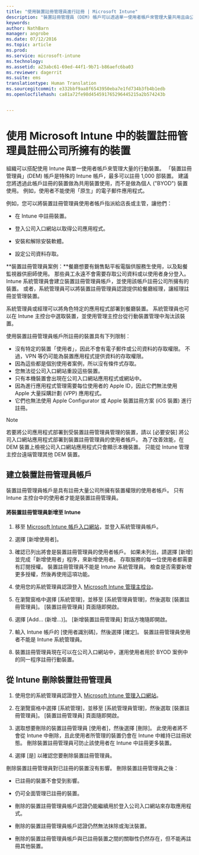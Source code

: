 ```yaml
---
title: "使用裝置註冊管理員進行註冊 | Microsoft Intune"
description: "裝置註冊管理員 (DEM) 帳戶可以透過單一使用者帳戶來管理大量共用且由公司所有的行動裝置。"
keywords: 
author: NathBarn
manager: angrobe
ms.date: 07/12/2016
ms.topic: article
ms.prod: 
ms.service: microsoft-intune
ms.technology: 
ms.assetid: a23abc61-69ed-44f1-9b71-b86aefc6ba03
ms.reviewer: dagerrit
ms.suite: ems
translationtype: Human Translation
ms.sourcegitcommit: e332bbf9aa8f6543950eba7e1fd734b3fb4b1edb
ms.openlocfilehash: ca81a72fe98d454591765296445215a2b574243b


---
```



# 使用 Microsoft Intune 中的裝置註冊管理員註冊公司所擁有的裝置
組織可以搭配使用 Intune 與單一使用者帳戶來管理大量的行動裝置。 「裝置註冊管理員」(DEM) 帳戶是特殊的 Intune 帳戶，最多可以註冊 1,000 部裝置。 建議您將透過此帳戶註冊的裝置做為共用裝置使用，而不是做為個人 ("BYOD") 裝置使用。 例如，使用者不能使用「原生」的電子郵件應用程式。

例如，您可以將裝置註冊管理員使用者帳戶指派給店長或主管，讓他們：

-   在 Intune 中註冊裝置。

-   登入公司入口網站以取得公司應用程式。

-   安裝和解除安裝軟體。

-   設定公司資料存取。


**裝置註冊管理員案例：**餐廳想要有銷售點平板電腦供服務生使用，以及點餐監視器供廚師使用。 那些員工永遠不會需要存取公司資料或以使用者身分登入。 Intune 系統管理員會建立裝置註冊管理員帳戶，並使用該帳戶註冊公司所擁有的裝置。 或者，系統管理員可以將裝置註冊管理員認證提供給餐廳經理，讓經理註冊並管理裝置。

系統管理員或經理可以將角色特定的應用程式部署到餐廳裝置。 系統管理員也可以在 Intune 主控台中選取裝置，並使用管理主控台從行動裝置管理中淘汰該裝置。

使用裝置註冊管理員帳戶所註冊的裝置具有下列限制︰
  - 沒有特定的裝置「使用者」，因此不會有電子郵件或公司資料的存取權限。 不過，VPN 等仍可能為裝置應用程式提供資料的存取權限。
  - 因為這些都是個別使用者案例，所以沒有條件式存取。
  - 您無法從公司入口網站重設這些裝置。
  - 只有本機裝置會出現在公司入口網站應用程式或網站中。
  - 因為進行應用程式管理需要每位使用者的 Apple ID，因此它們無法使用 Apple 大量採購計劃 (VPP) 應用程式。
  - 它們也無法使用 Apple Configurator 或 Apple 裝置註冊方案 (iOS 裝置) 進行註冊。

> [!NOTE]
> 若要將公司應用程式部署到受裝置註冊管理員管理的裝置，請以 [必要安裝] 將公司入口網站應用程式部署到裝置註冊管理員的使用者帳戶。
> 為了改善效能，在 DEM 裝置上檢視公司入口網站應用程式只會顯示本機裝置。 只能從 Intune 管理主控台遠端管理其他 DEM 裝置。

## 建立裝置註冊管理員帳戶
裝置註冊管理員帳戶是具有註冊大量公司所擁有裝置權限的使用者帳戶。 只有 Intune 主控台中的使用者才能是裝置註冊管理員。

#### 將裝置註冊管理員新增至 Intune

1.  移至 [Microsoft Intune 帳戶入口網站](http://go.microsoft.com/fwlink/?LinkId=698854)，並登入系統管理員帳戶。

2.  選擇 [新增使用者]。

3.  確認已列出將會是裝置註冊管理員的使用者帳戶。 如果未列出，請選擇 [新增] 並完成「新增使用者」程序，來新增使用者。 存取服務的每一位使用者都需要有訂閱授權。 裝置註冊管理員不能是 Intune 系統管理員。 檢查是否需要新增更多授權，然後再使用這項功能。

4.  使用您的系統管理員認證登入 [Microsoft Intune 管理主控台](http://manage.microsoft.com)。

5.  在瀏覽窗格中選擇 [系統管理]，並移至 [系統管理員管理]，然後選取 [裝置註冊管理員]。 [裝置註冊管理員] 頁面隨即開啟。

6.  選擇 [Add… (新增...)]。 [新增裝置註冊管理員]  對話方塊隨即開啟。

7.  輸入 Intune 帳戶的 [使用者識別碼]，然後選擇 [確定]。 裝置註冊管理員使用者不能是 Intune 系統管理員。

8.  裝置註冊管理員現在可以在公司入口網站中，運用使用者用於 BYOD 案例中的同一程序註冊行動裝置。

## 從 Intune 刪除裝置註冊管理員

1.  使用您的系統管理員認證登入 [Microsoft Intune 管理入口網站](http://manage.microsoft.com)。

2.  在瀏覽窗格中選擇 [系統管理]，並移至 [系統管理員管理]，然後選取 [裝置註冊管理員]。 [裝置註冊管理員] 頁面隨即開啟。

3.  選取想要刪除的裝置註冊管理員 [使用者]，然後選擇 [刪除]。 此使用者將不會從 Intune 中刪除，且此使用者所管理的裝置仍會在 Intune 中維持已註冊狀態。 刪除裝置註冊管理員可防止該使用者在 Intune 中註冊更多裝置。

4.  選擇 [是] 以確認您要刪除裝置註冊管理員。

刪除裝置註冊管理員對已註冊的裝置沒有影響。 刪除裝置註冊管理員之後：

-   已註冊的裝置不會受到影響。

-   仍可全面管理已註冊的裝置。

-   刪除的裝置註冊管理員帳戶認證仍能繼續用於登入公司入口網站來存取應用程式。

-   刪除的裝置註冊管理員帳戶認證仍然無法抹除或淘汰裝置。

-   刪除的裝置註冊管理員帳戶與已註冊裝置之間的關聯性仍然存在，但不能再註冊其他裝置。



<!--HONumber=Sep16_HO1-->


